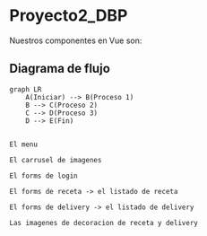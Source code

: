 # Proyecto2_DBP

Nuestros componentes en Vue son:

## Diagrama de flujo

```mermaid
graph LR
    A(Iniciar) --> B(Proceso 1)
    B --> C(Proceso 2)
    C --> D(Proceso 3)
    D --> E(Fin)


El menu

El carrusel de imagenes

El forms de login

El forms de receta -> el listado de receta

El forms de delivery -> el listado de delivery

Las imagenes de decoracion de receta y delivery

